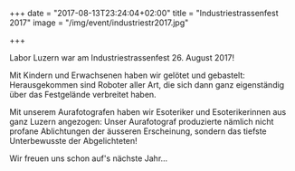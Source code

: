 +++
date = "2017-08-13T23:24:04+02:00"
title = "Industriestrassenfest 2017"
image = "/img/event/industriestr2017.jpg"

+++

Labor Luzern war am Industriestrassenfest 26. August 2017!

<!--more-->

Mit Kindern und Erwachsenen haben wir gelötet und gebastelt: Herausgekommen sind Roboter aller Art, die sich dann ganz eigenständig über das Festgelände verbreitet haben. 

Mit unserem Aurafotografen haben wir Esoteriker und Esoterikerinnen aus ganz Luzern angezogen: Unser Aurafotograf produzierte nämlich nicht profane Ablichtungen der äusseren Erscheinung, sondern das tiefste Unterbewusste der Abgelichteten!

Wir freuen uns schon auf's nächste Jahr...

